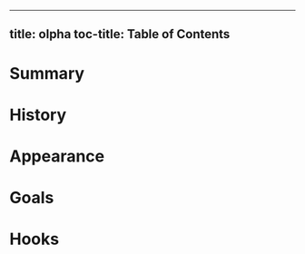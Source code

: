 
---
title: olpha
toc-title: Table of Contents
---

# Summary

# History

# Appearance

# Goals

# Hooks


